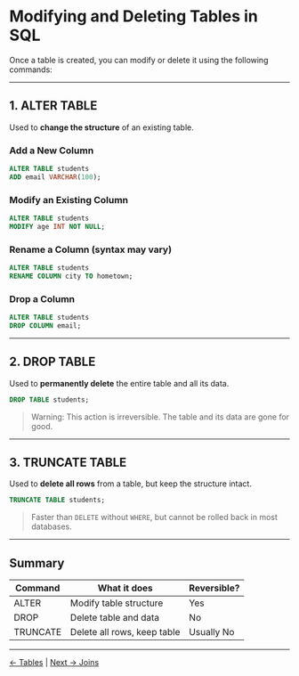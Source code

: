 # Modifying and Deleting Tables in SQL

Once a table is created, you can modify or delete it using the following commands:

---

## 1. ALTER TABLE

Used to **change the structure** of an existing table.

### Add a New Column
```sql
ALTER TABLE students
ADD email VARCHAR(100);
````

### Modify an Existing Column

```sql
ALTER TABLE students
MODIFY age INT NOT NULL;
```

### Rename a Column (syntax may vary)

```sql
ALTER TABLE students
RENAME COLUMN city TO hometown;
```

### Drop a Column

```sql
ALTER TABLE students
DROP COLUMN email;
```

---

## 2. DROP TABLE

Used to **permanently delete** the entire table and all its data.

```sql
DROP TABLE students;
```

> Warning: This action is irreversible. The table and its data are gone for good.

---

## 3. TRUNCATE TABLE

Used to **delete all rows** from a table, but keep the structure intact.

```sql
TRUNCATE TABLE students;
```

> Faster than `DELETE` without `WHERE`, but cannot be rolled back in most databases.

---

## Summary

| Command  | What it does                | Reversible? |
| -------- | --------------------------- | ----------- |
| ALTER    | Modify table structure      | Yes         |
| DROP     | Delete table and data       | No          |
| TRUNCATE | Delete all rows, keep table | Usually No  |

---
[← Tables](./table.md) | [Next → Joins](./joins.md)